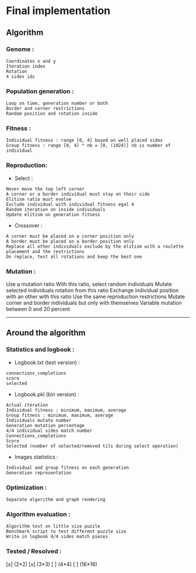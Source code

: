 Final implementation
============
Algorithm
------------
### Genome : ###
    Coordinates x and y
    Iteration index
    Rotation
    4 sides ids

### Population generation : ###
    Loop on time, generation number or both
    Border and corner restrictions
    Random position and rotation inside

### Fitness : ###
    Individual fitness : range [0, 4] based on well placed sides
    Group fitness : range [0, 4] * nb = [0, (1024)] nb is number of individual

### Reproduction: ###
* Select :
~~~
Never move the top left corner
A corner or a border individual must stay on their side
Elitism ratio must evolve
Exclude individual with individual fitness egal 4
Random iteration on inside individuals
Update elitism on generation fitness
~~~
* Crossover :
~~~
A corner must be placed on a corner position only
A border must be placed on a border position only
Replace all other individuals exclude by the elitism with a roulette placement and the restrictions
On replace, test all rotations and keep the best one
~~~
### Mutation : ###
Use a mutation ratio
With this ratio, select random individuals
Mutate selected individuals rotation from this ratio
Exchange individual position with an other with this ratio
Use the same reproduction restrictions
Mutate corner and border individuals but only with themselves
Variable mutation between 0 and 20 percent
***
Around the algorithm
------------
### Statistics and logbook : ###

* Logbook.txt (text version) :
~~~
connections_completions
score
selected
~~~
* Logbook.pkl (bin version) :
~~~
Actual iteration
Individual fitness : minimum, maximum, average
Group fitness : minimum, maximum, average
Individuals mutate number
Generation mutation percentage
4/4 individual sides match number
Connections_completions
Score
Selected (number of selected/removed tils during select operation)
~~~
* Images statistics :
~~~
Individual and group fitness on each generation
Generation representation
~~~
### Optimization : ###
    Separate algorithm and graph rendering

### Algorithm evaluation : ###
    Algorithm test on little size puzzle
    Benchmark script to test different puzzle size
    Write in logbook 4/4 sides match pieces

### Tested / Resolved : ###
[x] \(2\*2\)
[x] \(3\*3\)
[ ] \(4\*4\)
[ ] \(16\*16\)
